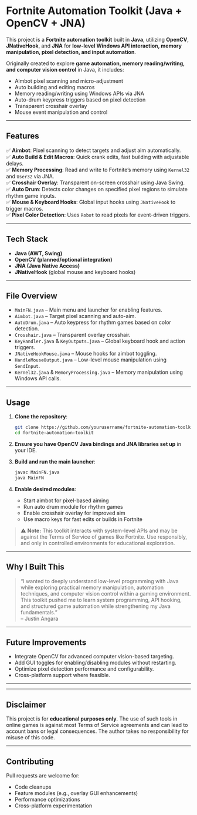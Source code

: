 # Fortnite Automation Toolkit (Java + OpenCV + JNA)

This project is a **Fortnite automation toolkit** built in **Java**, utilizing **OpenCV**, **JNativeHook**, and **JNA** for **low-level Windows API interaction, memory manipulation, pixel detection, and input automation**.

Originally created to explore **game automation, memory reading/writing, and computer vision control** in Java, it includes:

- Aimbot pixel scanning and micro-adjustment
- Auto building and editing macros
- Memory reading/writing using Windows APIs via JNA
- Auto-drum keypress triggers based on pixel detection
- Transparent crosshair overlay
- Mouse event manipulation and control

---

## Features

✅ **Aimbot**: Pixel scanning to detect targets and adjust aim automatically.  
✅ **Auto Build & Edit Macros**: Quick crank edits, fast building with adjustable delays.  
✅ **Memory Processing**: Read and write to Fortnite’s memory using `Kernel32` and `User32` via JNA.  
✅ **Crosshair Overlay**: Transparent on-screen crosshair using Java Swing.  
✅ **Auto Drum**: Detects color changes on specified pixel regions to simulate rhythm game inputs.  
✅ **Mouse & Keyboard Hooks**: Global input hooks using `JNativeHook` to trigger macros.  
✅ **Pixel Color Detection**: Uses `Robot` to read pixels for event-driven triggers.

---

## Tech Stack

- **Java (AWT, Swing)**
- **OpenCV (planned/optional integration)**
- **JNA (Java Native Access)**
- **JNativeHook** (global mouse and keyboard hooks)

---

## File Overview

- `MainFN.java` – Main menu and launcher for enabling features.
- `Aimbot.java` – Target pixel scanning and auto-aim.
- `AutoDrum.java` – Auto keypress for rhythm games based on color detection.
- `Crosshair.java` – Transparent overlay crosshair.
- `KeyHandler.java` & `KeyOutputs.java` – Global keyboard hook and action triggers.
- `JNativeHookMouse.java` – Mouse hooks for aimbot toggling.
- `HandleMouseOutput.java` – Low-level mouse manipulation using `SendInput`.
- `Kernel32.java` & `MemoryProcessing.java` – Memory manipulation using Windows API calls.

---

## Usage

1. **Clone the repository**:
    ```bash
    git clone https://github.com/yourusername/fortnite-automation-toolkit
    cd fortnite-automation-toolkit
    ```

2. **Ensure you have OpenCV Java bindings and JNA libraries set up** in your IDE.

3. **Build and run the main launcher**:
    ```bash
    javac MainFN.java
    java MainFN
    ```

4. **Enable desired modules**:
   - Start aimbot for pixel-based aiming
   - Run auto drum module for rhythm games
   - Enable crosshair overlay for improved aim
   - Use macro keys for fast edits or builds in Fortnite

> ⚠️ **Note:** This toolkit interacts with system-level APIs and may be against the Terms of Service of games like Fortnite. Use responsibly, and only in controlled environments for educational exploration.

---

## Why I Built This

> “I wanted to deeply understand low-level programming with Java while exploring practical memory manipulation, automation techniques, and computer vision control within a gaming environment. This toolkit pushed me to learn system programming, API hooking, and structured game automation while strengthening my Java fundamentals.”  
> – Justin Angara

---

## Future Improvements

- Integrate OpenCV for advanced computer vision-based targeting.
- Add GUI toggles for enabling/disabling modules without restarting.
- Optimize pixel detection performance and configurability.
- Cross-platform support where feasible.

---

---

## Disclaimer

This project is for **educational purposes only**. The use of such tools in online games is against most Terms of Service agreements and can lead to account bans or legal consequences. The author takes no responsibility for misuse of this code.


---


## Contributing

Pull requests are welcome for:
- Code cleanups
- Feature modules (e.g., overlay GUI enhancements)
- Performance optimizations
- Cross-platform experimentation



